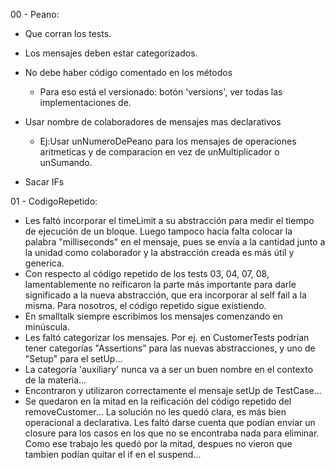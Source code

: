 

00 - Peano:
- Que corran los tests.
- Los mensajes deben estar categorizados.
- No debe haber código comentado en los métodos
    - Para eso está el versionado: botón 'versions', ver todas las implementaciones de.

-  Usar nombre de colaboradores de mensajes mas declarativos
      - Ej:Usar unNumeroDePeano para los mensajes de operaciones aritmeticas y de comparacion en vez de unMultiplicador o unSumando.
- Sacar IFs



01 - CodigoRepetido:
- Les faltó incorporar el timeLimit a su abstracción para medir el tiempo de ejecución de un bloque. Luego tampoco hacia falta colocar la palabra "milliseconds" en el mensaje, pues se envía a la cantidad junto a la unidad como colaborador y la abstracción creada es más útil y generica.
- Con respecto al código repetido de los tests 03, 04, 07, 08, lamentablemente no reificaron la parte más importante para darle significado a la nueva abstracción, que era incorporar al self fail a la misma. Para nosotros, el código repetido sigue existiendo.
- En smalltalk siempre escribimos los mensajes comenzando en minúscula.
- Les faltó categorizar los mensajes. Por ej. en CustomerTests podrían tener categorías "Assertions" para las nuevas abstracciones, y uno de "Setup" para el setUp...
- La categoría 'auxiliary' nunca va a ser un buen nombre en el contexto de la materia...
- Encontraron y utilizaron correctamente el mensaje setUp de TestCase...
- Se quedaron en la mitad en la reificación del código repetido del removeCustomer... La solución no les quedó clara, es más bien operacional a declarativa. Les faltó darse cuenta que podían enviar un closure para los casos en los que no se encontraba nada para eliminar. Como ese trabajo les quedó por la mitad, despues no vieron que tambien podían quitar el if en el suspend...
